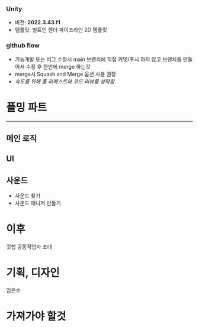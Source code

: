 ### Unity
- 버전: **2022.3.43.f1**
- 템플릿: 빌트인 렌더 파이프라인 2D 템플릿
### github flow
- 기능개발 또는 버그 수정시 main 브랜치에 직접 커밋/푸시 하지 않고 브랜치를 만들어서 수정 후 한번에 merge 하는것
- merge시 Squash and Merge 옵션 사용 권장
- _속도를 위해 풀 리퀘스트와 코드 리뷰를 생략함_
# 플밍 파트
- - -
## 메인 로직
## UI
## 사운드
- 사운드 찾기
- 사운드 매니저 만들기
# 이후
깃헙 공동작업자 초대
# 기획, 디자인
임은수
# 가져가야 할것